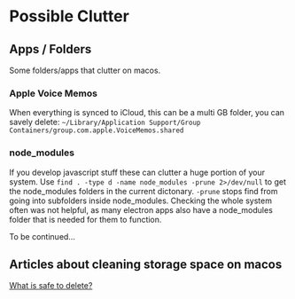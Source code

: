 # Possible Clutter

## Apps / Folders
Some folders/apps that clutter on macos.

### Apple Voice Memos
When everything is synced to iCloud, this can be a multi GB folder, you can savely delete:
`~/Library/Application Support/Group Containers/group.com.apple.VoiceMemos.shared`

### node_modules
If you develop javascript stuff these can clutter a huge portion of your system.
Use `find . -type d -name node_modules -prune 2>/dev/null` to get the node_modules folders in the current dictonary. `-prune` stops find from going into subfolders inside node_modules.
Checking the whole system often was not helpful, as many electron apps also have a node_modules folder that is needed for them to function.

To be continued…

## Articles about cleaning storage space on macos

[What is safe to delete?](https://daisydiskapp.com/guide/what-to-delete)
